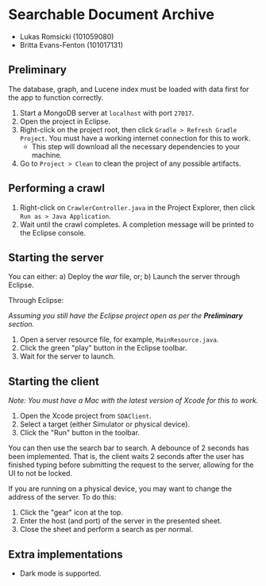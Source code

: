 # Searchable Document Archive
* Lukas Romsicki (101059080)
* Britta Evans-Fenton (101017131)

## Preliminary
The database, graph, and Lucene index must be loaded with data first for the app to function correctly.
1. Start a MongoDB server at `localhost` with port `27017`.
2. Open the project in Eclipse.
3. Right-click on the project root, then click `Gradle > Refresh Gradle Project`.  You must have a working internet connection for this to work.
    * This step will download all the necessary dependencies to your machine.
4. Go to `Project > Clean` to clean the project of any possible artifacts.

## Performing a crawl

1. Right-click on `CrawlerController.java` in the Project Explorer, then click `Run as > Java Application`. 
2. Wait until the crawl completes.  A completion message will be printed to the Eclipse console.

## Starting the server

You can either:
a) Deploy the _war_ file, or;
b) Launch the server through Eclipse.

Through Eclipse:

_Assuming you still have the Eclipse project open as per the **Preliminary** section._
1. Open a server resource file, for example, `MainResource.java`.
2. Click the green "play" button in the Eclipse toolbar.
3. Wait for the server to launch.

## Starting the client

_Note: You must have a Mac with the latest version of Xcode for this to work._
1. Open the Xcode project from `SDAClient`.
2. Select a target (either Simulator or physical device).
3. Click the "Run" button in the toolbar.

You can then use the search bar to search.  A debounce of 2 seconds has been implemented.  That is, the client waits 2 seconds after the user has finished typing before submitting the request to the server, allowing for the UI to not be locked.

If you are running on a physical device, you may want to change the address of the server.  To do this:
1. Click the "gear" icon at the top.
2. Enter the host (and port) of the server in the presented sheet.
3. Close the sheet and perform a search as per normal.

## Extra implementations
* Dark mode is supported.
